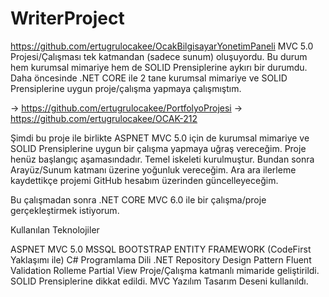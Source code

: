 # WriterProject

https://github.com/ertugrulocakee/OcakBilgisayarYonetimPaneli MVC 5.0 Projesi/Çalışması tek katmandan (sadece sunum) oluşuyordu. Bu durum hem kurumsal mimariye hem de SOLID Prensiplerine aykırı bir durumdu.
Daha öncesinde .NET CORE ile 2 tane kurumsal mimariye ve SOLID Prensiplerine uygun proje/çalışma yapmaya çalışmıştım.

-> https://github.com/ertugrulocakee/PortfolyoProjesi
-> https://github.com/ertugrulocakee/OCAK-212

Şimdi bu proje ile birlikte ASPNET MVC 5.0 için de
kurumsal mimariye ve SOLID Prensiplerine uygun bir çalışma yapmaya uğraş vereceğim. Proje henüz başlangıç aşamasındadır. Temel iskeleti kurulmuştur. Bundan sonra Arayüz/Sunum
katmanı üzerine yoğunluk vereceğim. Ara ara ilerleme kaydettikçe projemi GitHub hesabım üzerinden güncelleyeceğim.

Bu çalışmadan sonra .NET CORE MVC 6.0 ile bir çalışma/proje gerçekleştirmek istiyorum.


Kullanılan Teknolojiler

ASPNET MVC 5.0
MSSQL
BOOTSTRAP
ENTITY FRAMEWORK (CodeFirst Yaklaşımı ile)
C# Programlama Dili
.NET
Repository Design Pattern
Fluent Validation
Rolleme
Partial View
Proje/Çalışma katmanlı mimaride geliştirildi. SOLID Prensiplerine dikkat edildi. MVC Yazılım Tasarım Deseni kullanıldı.
